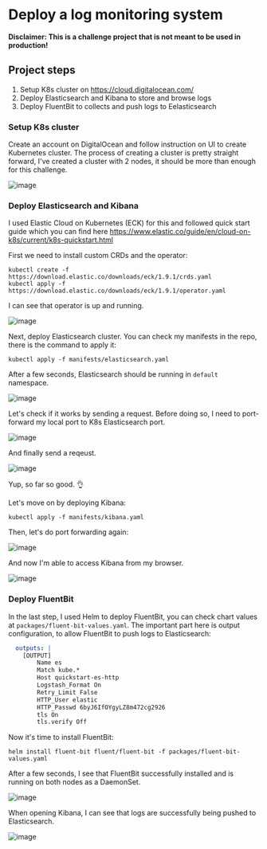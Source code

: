 # Deploy a log monitoring system

**Disclaimer: This is a challenge project that is not meant to be used in production!**

## Project steps

1. Setup K8s cluster on https://cloud.digitalocean.com/
2. Deploy Elasticsearch and Kibana to store and browse logs
3. Deploy FluentBit to collects and push logs to Eelasticsearch

### Setup K8s cluster

Create an account on DigitalOcean and follow instruction on UI to create Kubernetes cluster. The process of creating a cluster is pretty straight forward, I've created a cluster with 2 nodes, it should be more than enough for this challenge.

![image](https://user-images.githubusercontent.com/15143151/146643310-b1e58e6b-a7be-4ebf-8727-e0b7f725b2a4.png)

### Deploy Elasticsearch and Kibana

I used Elastic Cloud on Kubernetes (ECK) for this and followed quick start guide which you can find here https://www.elastic.co/guide/en/cloud-on-k8s/current/k8s-quickstart.html

First we need to install custom CRDs and the operator:

```
kubectl create -f https://download.elastic.co/downloads/eck/1.9.1/crds.yaml
kubectl apply -f https://download.elastic.co/downloads/eck/1.9.1/operator.yaml
```

I can see that operator is up and running.

![image](https://user-images.githubusercontent.com/15143151/146643556-50fa1fe9-3d77-40a7-a6fa-9c568d94a689.png)

Next, deploy Elasticsearch cluster. You can check my manifests in the repo, there is the command to apply it:

```
kubectl apply -f manifests/elasticsearch.yaml
```

After a few seconds, Elasticsearch should be running in `default` namespace.

![image](https://user-images.githubusercontent.com/15143151/146643567-09816f5a-50ef-4165-9226-e0ad033da013.png)

Let's check if it works by sending a request. Before doing so, I need to port-forward my local port to K8s Elasticsearch port.

![image](https://user-images.githubusercontent.com/15143151/146643663-337a554e-90f4-493e-8d38-4a33b4716f1e.png)

And finally send a reqeust.

![image](https://user-images.githubusercontent.com/15143151/146643595-ac1fa04a-791e-4725-a32a-e68c2a7662cb.png)

Yup, so far so good. 👌

Let's move on by deploying Kibana:

```
kubectl apply -f manifests/kibana.yaml
```

Then, let's do port forwarding again:

![image](https://user-images.githubusercontent.com/15143151/146643797-4e5639fa-84df-4ef2-8ae4-e3cac18377a2.png)

And now I'm able to access Kibana from my browser.

![image](https://user-images.githubusercontent.com/15143151/146643807-6ccc2c85-24a9-45db-a034-4d9cd927b484.png)

### Deploy FluentBit

In the last step, I used Helm to deploy FluentBit, you can check chart values at `packages/fluent-bit-values.yaml`. The important part here is output configuration, to allow FluentBit to push logs to Elasticsearch:

```yaml
  outputs: |
    [OUTPUT]
        Name es
        Match kube.*
        Host quickstart-es-http
        Logstash_Format On
        Retry_Limit False
        HTTP_User elastic
        HTTP_Passwd 6byJ6IfOYgyLZ8m472cg2926
        tls On
        tls.verify Off
```

Now it's time to install FluentBit:

```
helm install fluent-bit fluent/fluent-bit -f packages/fluent-bit-values.yaml
```

After a few seconds, I see that FluentBit successfully installed and is running on both nodes as a DaemonSet.

![image](https://user-images.githubusercontent.com/15143151/146643955-87c14542-30e8-4e1b-920f-1ed6ebb74b06.png)

When opening Kibana, I can see that logs are successfully being pushed to Elasticsearch.

![image](https://user-images.githubusercontent.com/15143151/146644040-d816e6f8-dc9f-48e5-b357-d58cfa872eab.png)
